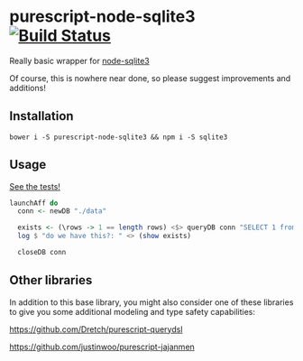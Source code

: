 # purescript-node-sqlite3 [![Build Status](https://travis-ci.org/justinwoo/purescript-node-sqlite3.svg?branch=master)](https://travis-ci.org/justinwoo/purescript-node-sqlite3)

Really basic wrapper for [node-sqlite3](https://github.com/mapbox/node-sqlite3)

Of course, this is nowhere near done, so please suggest improvements and additions!

## Installation

`bower i -S purescript-node-sqlite3 && npm i -S sqlite3`

## Usage

[See the tests!](test/Main.purs)

```haskell
launchAff do
  conn <- newDB "./data"

  exists <- (\rows -> 1 == length rows) <$> queryDB conn "SELECT 1 from foods where name = ?" ["gulerodskage-med-flødest"]
  log $ "do we have this?: " <> (show exists)

  closeDB conn
```

## Other libraries

In addition to this base library, you might also consider one of these libraries to give you some additional modeling and type safety capabilities:

<https://github.com/Dretch/purescript-querydsl>

<https://github.com/justinwoo/purescript-jajanmen>
